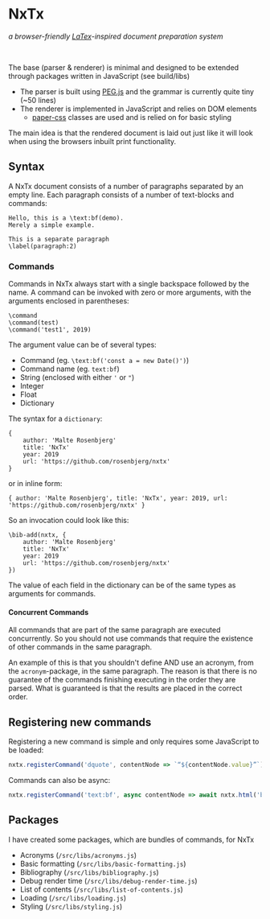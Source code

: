 # NxTx
_a browser-friendly [LaTex]()-inspired document preparation system_

<br/>

The base (parser & renderer) is minimal and designed to be extended through packages written in JavaScript (see build/libs)

- The parser is built using [PEG.js]() and the grammar is currently quite tiny (~50 lines)
- The renderer is implemented in JavaScript and relies on DOM elements
  - [paper-css]() classes are used and is relied on for basic styling
  
The main idea is that the rendered document is laid out just like it will look when using the browsers inbuilt print functionality.
  
## Syntax
A NxTx document consists of a number of paragraphs separated by an empty line. 
Each paragraph consists of a number of text-blocks and commands:
```
Hello, this is a \text:bf(demo). 
Merely a simple example.

This is a separate paragraph
\label(paragraph:2)
```

### Commands
Commands in NxTx always start with a single backspace followed by the name. 
A command can be invoked with zero or more arguments, with the arguments enclosed in parentheses:

```
\command
\command(test)
\command('test1', 2019)
```
The argument value can be of several types:
- Command (eg. `\text:bf('const a = new Date()')`)
- Command name (eg. `text:bf`)
- String (enclosed with either `'` or `"`)
- Integer
- Float
- Dictionary

The syntax for a `dictionary`:
```
{
    author: 'Malte Rosenbjerg'
    title: 'NxTx'
    year: 2019
    url: 'https://github.com/rosenbjerg/nxtx'
}
```
or in inline form:

`{ author: 'Malte Rosenbjerg', title: 'NxTx', year: 2019, url: 'https://github.com/rosenbjerg/nxtx' }`

So an invocation could look like this: 
```
\bib-add(nxtx, {
    author: 'Malte Rosenbjerg'
    title: 'NxTx'
    year: 2019
    url: 'https://github.com/rosenbjerg/nxtx'
})
```
The value of each field in the dictionary can be of the same types as arguments for commands.

#### Concurrent Commands
All commands that are part of the same paragraph are executed concurrently.
So you should not use commands that require the existence of other commands in the same paragraph.

An example of this is that you shouldn't define AND use an acronym, from the `acronym`-package, in the same paragraph. 
The reason is that there is no guarantee of the commands finishing executing in the order they are parsed.
What is guaranteed is that the results are placed in the correct order.


## Registering new commands
Registering a new command is simple and only requires some JavaScript to be loaded:
```javascript
nxtx.registerCommand('dquote', contentNode => `“${contentNode.value}”`);
```

Commands can also be async:
```javascript
nxtx.registerCommand('text:bf', async contentNode => await nxtx.html('b', null, contentNode.value));
```


## Packages
I have created some packages, which are bundles of commands, for NxTx
- Acronyms (`/src/libs/acronyms.js`)
- Basic formatting (`/src/libs/basic-formatting.js`)
- Bibliography (`/src/libs/bibliography.js`)
- Debug render time (`/src/libs/debug-render-time.js`)
- List of contents (`/src/libs/list-of-contents.js`)
- Loading (`/src/libs/loading.js`)
- Styling (`/src/libs/styling.js`)
